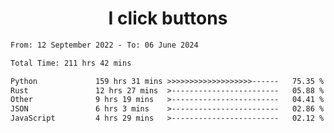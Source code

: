 <h1 align="center">
I click buttons
</h1>

<!--START_SECTION:waka-->

```txt
From: 12 September 2022 - To: 06 June 2024

Total Time: 211 hrs 42 mins

Python             159 hrs 31 mins >>>>>>>>>>>>>>>>>>>------   75.35 %
Rust               12 hrs 27 mins  >------------------------   05.88 %
Other              9 hrs 19 mins   >------------------------   04.41 %
JSON               6 hrs 3 mins    >------------------------   02.86 %
JavaScript         4 hrs 29 mins   >------------------------   02.12 %
```

<!--END_SECTION:waka-->
